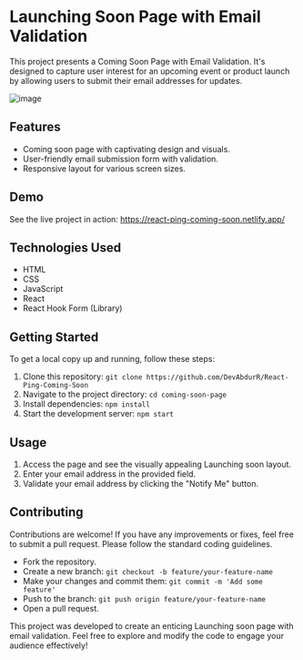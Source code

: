 # Launching Soon Page with Email Validation

This project presents a Coming Soon Page with Email Validation. It's designed to capture user interest for an upcoming event or product launch by allowing users to submit their email addresses for updates.

![image](https://github.com/DevAbdurR/React-Ping-Coming-Soon/assets/112758727/5b21674e-e758-48aa-ab14-00691f00fa3a)


## Features

- Coming soon page with captivating design and visuals.
- User-friendly email submission form with validation.
- Responsive layout for various screen sizes.

## Demo

See the live project in action: https://react-ping-coming-soon.netlify.app/

## Technologies Used

- HTML
- CSS
- JavaScript
- React
- React Hook Form (Library)

## Getting Started

To get a local copy up and running, follow these steps:

1. Clone this repository: `git clone https://github.com/DevAbdurR/React-Ping-Coming-Soon`
2. Navigate to the project directory: `cd coming-soon-page`
3. Install dependencies: `npm install`
4. Start the development server: `npm start`

## Usage

1. Access the page and see the visually appealing Launching soon layout.
2. Enter your email address in the provided field.
3. Validate your email address by clicking the "Notify Me" button.

## Contributing

Contributions are welcome! If you have any improvements or fixes, feel free to submit a pull request. Please follow the standard coding guidelines.

- Fork the repository.
- Create a new branch: `git checkout -b feature/your-feature-name`
- Make your changes and commit them: `git commit -m 'Add some feature'`
- Push to the branch: `git push origin feature/your-feature-name`
- Open a pull request.

This project was developed to create an enticing Launching soon page with email validation. Feel free to explore and modify the code to engage your audience effectively!
